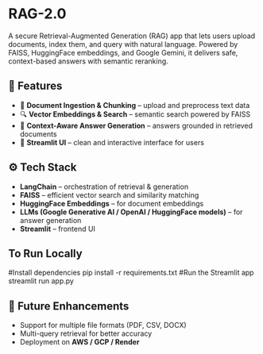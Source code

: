 # RAG-2.0
A secure Retrieval-Augmented Generation (RAG) app that lets users upload documents, index them, and query with natural language. Powered by FAISS, HuggingFace embeddings, and Google Gemini, it delivers safe, context-based answers with semantic reranking.

🚀 Features
------------
* 📄 **Document Ingestion & Chunking** – upload and preprocess text data
* 🔍 **Vector Embeddings & Search** – semantic search powered by FAISS
* 🤖 **Context-Aware Answer Generation** – answers grounded in retrieved documents
* 🎨 **Streamlit UI** – clean and interactive interface for users

⚙️ Tech Stack
-----------------
* **LangChain** – orchestration of retrieval & generation
* **FAISS** – efficient vector search and similarity matching
* **HuggingFace Embeddings** – for document embeddings
* **LLMs (Google Generative AI / OpenAI / HuggingFace models)** – for answer generation
* **Streamlit** – frontend UI

To Run Locally
----------------
#Install dependencies
pip install -r requirements.txt
#Run the Streamlit app
streamlit run app.py

🌟 Future Enhancements
-----------------------
* Support for multiple file formats (PDF, CSV, DOCX)
* Multi-query retrieval for better accuracy
* Deployment on **AWS / GCP / Render**
